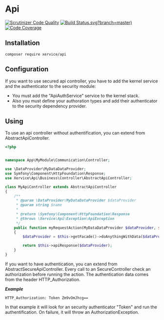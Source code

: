 Api
=====================

[![Scrutinizer Code Quality](https://scrutinizer-ci.com/g/xervice/api/badges/quality-score.png?b=master)](https://scrutinizer-ci.com/g/xervice/api/?branch=master)
[![Build Status](https://travis-ci.org/xervice/api).svg?branch=master)](https://travis-ci.org/xervice/api)
[![Code Coverage](https://scrutinizer-ci.com/g/xervice/api/badges/coverage.png?b=master)](https://scrutinizer-ci.com/g/xervice/api/?branch=master)

Installation
-----------------
```
composer require xervice/api
```

Configuration
-----------------
If you want to use secured api controller, you have to add the kernel service and the authenticator to the security module:
* You must add the "ApiAuthService" service to the kernel stack.
* Also you must define your authoration types and add their authenticator to the security dependency provider.

Using
-----------------

To use an api controller without authentification, you can extend from AbstractApiController.

```php
<?php


namespace App\MyModule\Communication\Controller;

use \DataProvider\MyDataDataProvider;
use Symfony\Component\HttpFoundation\Response;
use Xervice\Api\Business\Controller\AbstractApiController;

class MyApiController extends AbstractApiController
{
    /**
     * @param \DataProvider\MyDataDataProvider $dataProvider
     * @param string $name
     *
     * @return \Symfony\Component\HttpFoundation\Response
     * @throws \Xervice\Api\Exception\ApiException
     */
    public function myRequestAction(MyDataDataProvider $dataProvider, string $name): Response
    {
        $dataProvider = $this->getFacade()->doAnythingWithData($dataProvider);

        return $this->apiResponse($dataProvider);
    }
}
```

If you want to have authentication, you can extend from AbstractSecureApiController.
Every call to an SecureController check an authorization before running the action.
The authentication data comes from the header HTTP_Authorization.

***Example***
```
HTTP_Authorization: Token Zm9vOmJhcg==
```

In that example it will look for an security authenticator "Token" and run the authentification. On failure, it will throw an AuthorizationException.